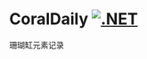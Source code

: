 # CoralDaily [![.NET](https://github.com/zhuye0213/CoralDaily/actions/workflows/dotnet.yml/badge.svg)](https://github.com/zhuye0213/CoralDaily/actions/workflows/dotnet.yml)
 珊瑚缸元素记录
